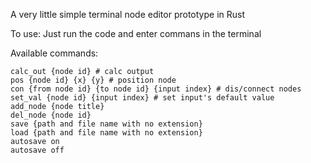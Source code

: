 A very little simple terminal node editor prototype in Rust

To use:
    Just run the code and enter commans in the terminal

Available commands:

    calc_out {node id} # calc output
    pos {node id} {x} {y} # position node
    con {from node id} {to node id} {input index} # dis/connect nodes
    set_val {node id} {input index} # set input's default value
    add_node {node title}
    del_node {node id}
    save {path and file name with no extension}
    load {path and file name with no extension}
    autosave on
    autosave off
